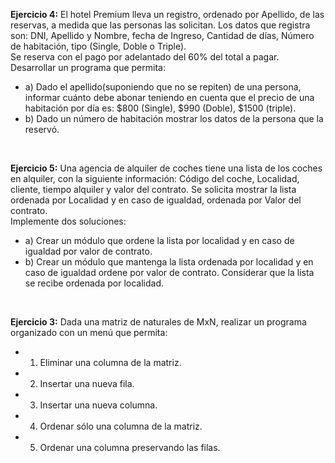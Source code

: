 <b>Ejercicio 4:</b> El hotel Premium lleva un registro, ordenado por Apellido, de las reservas, a medida que las personas las solicitan. Los datos que registra son: DNI, Apellido y Nombre, fecha de Ingreso, Cantidad de días, Número de habitación, tipo (Single, Doble o Triple).<br>
Se reserva con el pago por adelantado del 60% del total a pagar. Desarrollar un programa que permita:<br>
* a) Dado el apellido(suponiendo que no se repiten) de una persona, informar cuánto debe abonar teniendo en cuenta que el precio de una habitación por día es: $800 (Single), $990 (Doble), $1500 (triple).<br>
* b) Dado un número de habitación mostrar los datos de la persona que la reservó.<br>
<br>

<b>Ejercicio 5:</b> Una agencia de alquiler de coches tiene una lista de los coches en alquiler, con la siguiente información: Código del coche, Localidad, cliente, tiempo alquiler y valor del contrato. Se solicita mostrar la lista ordenada por Localidad y en caso de igualdad, ordenada por Valor del contrato. <br>
Implemente dos soluciones:<br>
* a) Crear un módulo que ordene la lista por localidad y en caso de igualdad por valor de contrato.
* b) Crear un módulo que mantenga la lista ordenada por localidad y en caso de igualdad ordene por valor de contrato. Considerar que la lista se recibe ordenada por localidad.
<br>

<b>Ejercicio 3:</b> Dada una matriz de naturales de MxN, realizar un programa organizado con un menú que permita:<br>
* 1. Eliminar una columna de la matriz.<br>
* 2. Insertar una nueva fila.<br>
* 3. Insertar una nueva columna.<br>
* 4. Ordenar sólo una columna de la matriz.<br>
* 5. Ordenar una columna preservando las filas.
<br>
